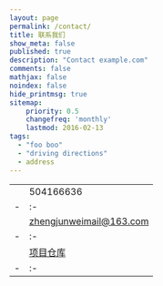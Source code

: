 ```yaml
---
layout: page
permalink: /contact/
title: 联系我们
show_meta: false
published: true
description: "Contact example.com"
comments: false
mathjax: false
noindex: false
hide_printmsg: true
sitemap:
    priority: 0.5
    changefreq: 'monthly'
    lastmod: 2016-02-13
tags:
  - "foo boo"
  - "driving directions"
  - address
---
```

| | |
| - | :- |
| <i class="fa fa-qq" aria-hidden="true"></i> | 504166636  | 
| - | :- |
| <i class="fa fa-envelope"></i> | zhengjunweimail@163.com   | 
| - | :- |
| <i class="fa fa-home"></i>  | [项目仓库](http://git.oschina.net/smartboot) | 
| - | :- |



